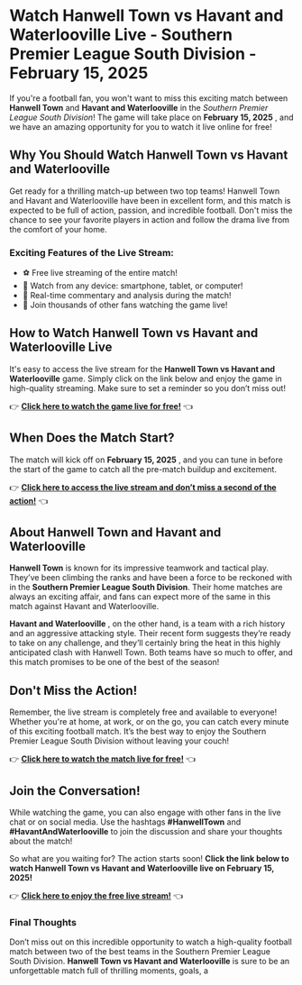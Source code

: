# Watch Hanwell Town vs Havant and Waterlooville Live - Southern Premier League South Division - February 15, 2025

If you're a football fan, you won't want to miss this exciting match between **Hanwell Town** and **Havant and Waterlooville** in the _Southern Premier League South Division_! The game will take place on **February 15, 2025** , and we have an amazing opportunity for you to watch it live online for free!

## Why You Should Watch Hanwell Town vs Havant and Waterlooville

Get ready for a thrilling match-up between two top teams! Hanwell Town and Havant and Waterlooville have been in excellent form, and this match is expected to be full of action, passion, and incredible football. Don't miss the chance to see your favorite players in action and follow the drama live from the comfort of your home.

### Exciting Features of the Live Stream:

- ⚽ Free live streaming of the entire match!
- 📱 Watch from any device: smartphone, tablet, or computer!
- 💬 Real-time commentary and analysis during the match!
- 🎉 Join thousands of other fans watching the game live!

## How to Watch Hanwell Town vs Havant and Waterlooville Live

It's easy to access the live stream for the **Hanwell Town vs Havant and Waterlooville** game. Simply click on the link below and enjoy the game in high-quality streaming. Make sure to set a reminder so you don’t miss out!

👉 [**Click here to watch the game live for free!**](https://tinyurl.com/livestreamfreeo?st=Hanwell+Town+vs+Havant+and++Waterloovill&si=ghc) 👈

## When Does the Match Start?

The match will kick off on **February 15, 2025** , and you can tune in before the start of the game to catch all the pre-match buildup and excitement.

👉 [**Click here to access the live stream and don’t miss a second of the action!**](https://tinyurl.com/livestreamfreeo?st=Hanwell+Town+vs+Havant+and++Waterloovill&si=ghc) 👈

## About Hanwell Town and Havant and Waterlooville

**Hanwell Town** is known for its impressive teamwork and tactical play. They’ve been climbing the ranks and have been a force to be reckoned with in the **Southern Premier League South Division**. Their home matches are always an exciting affair, and fans can expect more of the same in this match against Havant and Waterlooville.

**Havant and Waterlooville** , on the other hand, is a team with a rich history and an aggressive attacking style. Their recent form suggests they’re ready to take on any challenge, and they’ll certainly bring the heat in this highly anticipated clash with Hanwell Town. Both teams have so much to offer, and this match promises to be one of the best of the season!

## Don't Miss the Action!

Remember, the live stream is completely free and available to everyone! Whether you're at home, at work, or on the go, you can catch every minute of this exciting football match. It’s the best way to enjoy the Southern Premier League South Division without leaving your couch!

👉 [**Click here to watch the match live for free!**](https://tinyurl.com/livestreamfreeo?st=Hanwell+Town+vs+Havant+and++Waterloovill&si=ghc) 👈

## Join the Conversation!

While watching the game, you can also engage with other fans in the live chat or on social media. Use the hashtags **#HanwellTown** and **#HavantAndWaterlooville** to join the discussion and share your thoughts about the match!

So what are you waiting for? The action starts soon! **Click the link below to watch Hanwell Town vs Havant and Waterlooville live on February 15, 2025!**

👉 [**Click here to enjoy the free live stream!**](https://tinyurl.com/livestreamfreeo?st=Hanwell+Town+vs+Havant+and++Waterloovill&si=ghc) 👈

### Final Thoughts

Don’t miss out on this incredible opportunity to watch a high-quality football match between two of the best teams in the Southern Premier League South Division. **Hanwell Town vs Havant and Waterlooville** is sure to be an unforgettable match full of thrilling moments, goals, a
